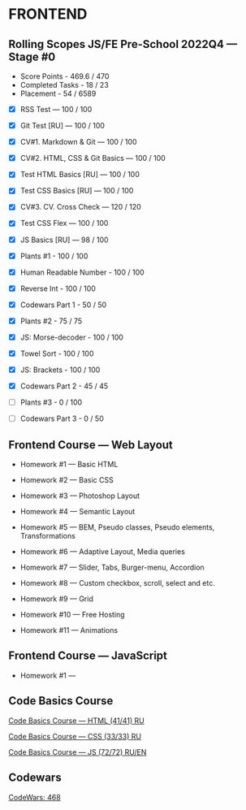 # FRONTEND

## Rolling Scopes JS/FE Pre-School 2022Q4 — Stage #0
* Score Points - 469.6 / 470
* Completed Tasks - 18 / 23
* Placement - 54 / 6589
- [x] RSS Test — 100 / 100
- [x] Git Test [RU] — 100 / 100
- [x] CV#1. Markdown & Git — 100 / 100
- [x] CV#2. HTML, CSS & Git Basics — 100 / 100
- [x] Test HTML Basics [RU] — 100 / 100
- [x] Test CSS Basics [RU] — 100 / 100
- [x] CV#3. CV. Cross Check — 120 / 120
- [x] Test CSS Flex — 100 / 100
- [x] JS Basics [RU] — 98 / 100
- [x] Plants #1 - 100 / 100
- [x] Human Readable Number - 100 / 100
- [x] Reverse Int - 100 / 100
- [x] Codewars Part 1 - 50 / 50
- [x] Plants #2 - 75 / 75
- [x] JS: Morse-decoder - 100 / 100
- [x] Towel Sort - 100 / 100
- [x] JS: Brackets - 100 / 100
- [x] Codewars Part 2 - 45 / 45
- [ ] Plants #3 - 0 / 100
- [ ] Codewars Part 3 - 0 / 50


## Frontend Course — Web Layout

- Homework #1 — Basic HTML

- Homework #2 — Basic CSS

- Homework #3 — Photoshop Layout

- Homework #4 — Semantic Layout

- Homework #5 — BEM, Pseudo classes, Pseudo elements,
Transformations

- Homework #6 — Adaptive Layout, Media queries

- Homework #7 — Slider, Tabs, Burger-menu, Accordion

- Homework #8 — Custom checkbox, scroll, select and etc.

- Homework #9 — Grid

- Homework #10 — Free Hosting

- Homework #11 — Animations


## Frontend Course — JavaScript

- Homework #1 — 


## Code Basics Course

[Code Basics Course — HTML (41/41) RU](https://code-basics.com/ru/languages/html)

[Code Basics Course — CSS (33/33) RU](https://code-basics.com/ru/languages/css)

[Code Basics Course — JS (72/72) RU/EN](https://code-basics.com/languages/javascript)

## Codewars

[CodeWars: 468](https://www.codewars.com/users/rsschool_7b238261a8cc7bc1)
